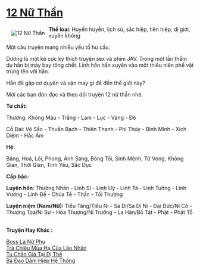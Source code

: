 <a href="https://utruyen.com/12-nu-than/16202/" title="12 Nữ Thần"><h1>12 Nữ Thần</h1></a><div style="display:table"><img align="right" style="float: left; padding: 10px;" src="https://utruyen.com/images/story/200x260/12-nu-than.jpg" alt="12 Nữ Thần"><b>Thể loại: </b>Huyền huyễn, lịch sử, sắc hiệp, tiên hiệp, dị giới, xuyên không<p></p>Một câu truyện mang nhiều yếu tố hư cấu.<p></p>Dương là một kẻ cực kỳ thích truyện sex và phim JAV. Trong một lần thẩm du hắn bị máy bay tông chết. Linh hồn hắn xuyên vào một thiếu niên phế vật trùng tên với hắn.<p></p>Hắn đã gặp cơ duyên và vận may gì để đến thế giới này? <p></p>Mời các bạn đón đọc và theo dõi truyện 12 nữ thần nhé.<p></p><b>Tư chất:<p></p></b><p></p>Thường: Không Màu - Trắng - Lam - Lục - Vàng - Đỏ<p></p>Cổ Đại: Vô Sắc - Thuần Bạch - Thiên Thanh - Phỉ Thúy - Bình Minh - Xích Diệm - Hắc Ám<p></p><b>Hệ:</b><p></p>Băng, Hoả, Lôi, Phong, Ánh Sáng, Bóng Tối, Sinh Mệnh, Tử Vong, Không Gian, Thời Gian, Tình Yêu, Sắc Dục<p></p><b>Cấp bậc:</b><p></p><b>Luyện hồn</b>: Thường Nhân - Linh Sĩ - Linh Uý - Linh Tá - Linh Tướng - Linh Vương - Linh Đế - Chúa Tể - Thần - Tối Thượng<p></p><b>Luyện niệm (Nam/Nữ): </b>Tiểu Tăng/Tiểu Ni - Sa Di/Sa Di Ni - Đại Đức/Ni Cô - Thượng Tọa/Ni Sư - Hòa Thượng/Ni Trưởng - La Hán/Bồ Tát - Phật - Phật Tổ</div><p><br><b>Truyện Hay Khác :</b></p><a href="https://utruyen.com/boss-la-nu-phu/16860/" alt="Boss Là Nữ Phụ">Boss Là Nữ Phụ</a><br/><a href="https://dammy2019.blogspot.com/2019/11/tra-chieu-mua-ha-cua-lao-nhan.html" alt="Trà Chiều Mùa Hạ Của Lão Nhân">Trà Chiều Mùa Hạ Của Lão Nhân</a><br/><a href="https://truyenhot2020.wordpress.com/2019/12/11/tu-chan-gia-tai-di-the/" alt="Tu Chân Giả Tại Dị Thế">Tu Chân Giả Tại Dị Thế</a><br/><a href="https://github.com/quanluxury/ngontinhhot/tree/master/truyenhay/17357/" alt="Bá Đạo Dâm Hiệp Hệ Thống">Bá Đạo Dâm Hiệp Hệ Thống</a><br/>
